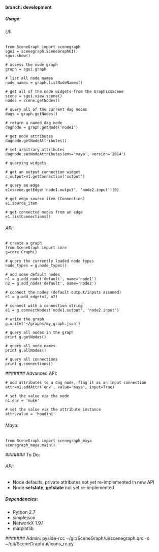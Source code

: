 #### branch: development

##### Usage:

###### UI:

    from SceneGraph import scenegraph
    sgui = scenegraph.SceneGraphUI()
    sgui.show()
    
    # access the node graph
    graph = sgui.graph

    # list all node names
    node_names = graph.listNodeNames()

    # get all of the node widgets from the GraphicsScene
    scene = sgui.view.scene()
    nodes = scene.getNodes()

    # query all of the current dag nodes
    dags = graph.getNodes()

    # return a named dag node
    dagnode = graph.getNode('node1')

    # get node attributes
    dagnode.getNodeAttributes()
        
    # set arbitrary attributes
    dagnode.setNodeAttributes(env='maya', version='2014')

    # querying widgets

    # get an output connection widget
    c_output=n1.getConnection('output')

    # query an edge 
    e1=scene.getEdge('node1.output', 'node2.input')[0]

    # get edge source item (Connection)
    e1.source_item

    # get connected nodes from an edge
    e1.listConnections()


###### API:

    # create a graph
    from SceneGraph import core
    g=core.Graph()

    # query the currently loaded node types
    node_types = g.node_types()

    # add some default nodes
    n1 = g.add_node('default', name='node1')
    n2 = g.add_node('default', name='node2')

    # connect the nodes (default output/inputs assumed)
    e1 = g.add_edge(n1, n2)

    # connect with a connection string
    e1 = g.connectNodes('node1.output', 'node2.input')

    # write the graph
    g.write('~/graphs/my_graph.json')

    # query all nodes in the graph
    print g.getNodes()

    # query all node names
    print g.allNodes()

    # query all connections
    print g.connections()


####### Advanced API:

    # add attributes to a dag node, flag it as an input connection
    attr=n1.addAttr('env', value='maya', input=True)

    # set the value via the node
    n1.env = 'nuke'

    # set the value via the attribute instance
    attr.value = 'houdini'


###### Maya:
    from SceneGraph import scenegraph_maya
    scenegraph_maya.main()



####### To Do:
###### API:
- Node defaults, private attributes not yet re-implemented in new API
- Node.__setstate__, __getstate__ not yet re-implemented

##### Dependencies:
- Python 2.7
- simplejson
- NetworkX 1.9.1
- matplotlib


####### Admin:
pyside-rcc ~/git/SceneGraph/ui/scenegraph.qrc -o ~/git/SceneGraph/ui/icons_rc.py